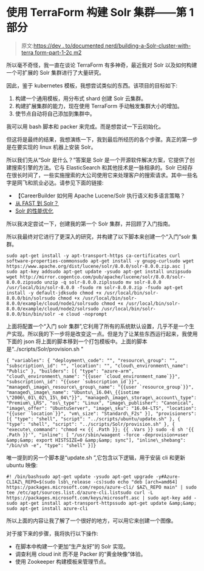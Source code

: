 # 使用 TerraForm 构建 Solr 集群——第 1 部分

> 原文:[https://dev . to/documented nerd/building-a-Solr-cluster-with-terra form-part-1-2c m2](https://dev.to/documentednerd/building-a-solr-cluster-with-terraform-part-1-2cm2)

所以毫不奇怪，我一直在谈论 TerraForm 有多神奇，最近我对 Solr 以及如何构建一个可扩展的 Solr 集群进行了大量研究。

因此，鉴于 kubernetes 模板，我想尝试类似的东西。该项目的目标如下:

1.  构建一个通用模板，用分布式 shard 创建 Solr 云集群。
2.  构建扩展集群的能力，现在使用 TerraForm 手动触发集群大小的增加。
3.  使节点自动将自己添加到集群中。

我可以用 bash 脚本和 packer 来完成。而是想尝试一下云初始化。

但这将是最终的结果，我想演练一下，我到最后所经历的各个步骤。真正的第一步是在要实现的 linux 机器上安装 Solr。

所以我们先从“Solr 是什么？”答案是 Solr 是一个开源软件解决方案，它提供了创建搜索引擎的方法。它与 ElasticSearch 和其他技术是一脉相承的。Solr 已经存在很长时间了，一些实施搜索的大公司使用它来处理客户的搜索请求。其中一些名字是网飞和凯业必达。请参见下面的链接:

*   【CareerBuilder 如何用 Apache Lucene/Solr 执行语义和多语言策略？
*   [从 FAST 到 Solr？](https://www.rosette.com/case-studies/careerbuilder/)
*   [Solr 的性能优化](https://www.youtube.com/watch?v=8L80ABTedj4&feature=youtu.be&t=935)

所以我决定尝试一下，创建我的第一个 Solr 集群，并回顾了入门指南。

所以我最终对它进行了更深入的研究，并构建了以下脚本来创建一个“入门”solr 集群。

```
sudo apt-get install -y apt-transport-https ca-certificates curl software-properties-commonsudo apt-get install -y gnupg-curlsudo wget https://www.apache.org/dist/lucene/solr/8.0.0/solr-8.0.0.zip.asc | sudo apt-key addsudo apt-get update -ysudo apt-get install unzipsudo wget http://mirror.cogentco.com/pub/apache/lucene/solr/8.0.0/solr-8.0.0.zipsudo unzip -q solr-8.0.0.ziplssudo mv solr-8.0.0 /usr/local/bin/solr-8.0.0 -fsudo rm solr-8.0.0.zip -fsudo apt-get install -y default-jdksudo chmod +x /usr/local/bin/solr-8.0.0/bin/solrsudo chmod +x /usr/local/bin/solr-8.0.0/example/cloud/node1/solrsudo chmod +x /usr/local/bin/solr-8.0.0/example/cloud/node2/solrsudo /usr/local/bin/solr-8.0.0/bin/bin/solr -e cloud -noprompt 
```

上面将配置一个“入门 solr 集群”,它利用了所有的系统默认设置，几乎不是一个生产实现。所以我的下一步将是改变这一点。但是为了让某些东西运行起来，我使用下面的 json 将上面的脚本移到一个打包模板中。上面的脚本是“../scripts/Solr/provision.sh "

```
{ "variables": { "deployment\_code": "", "resource\_group": "", "subscription\_id": "", "location": "", "cloud\_environment\_name": "Public" }, "builders": [{ "type": "azure-arm", "cloud\_environment\_name": "{{user `cloud_environment_name`}}", "subscription\_id": "{{user `subscription_id`}}", "managed\_image\_resource\_group\_name": "{{user `resource_group`}}", "managed\_image\_name": "Ubuntu\_16.04\_{{isotime \"2006\_01\_02\_15\_04\"}}", "managed\_image\_storage\_account\_type": "Premium\_LRS", "os\_type": "Linux", "image\_publisher": "Canonical", "image\_offer": "UbuntuServer", "image\_sku": "16.04-LTS", "location": "{{user `location`}}", "vm\_size": "Standard\_F2s" }], "provisioners": [{ "type": "shell", "script": "../scripts/ubuntu/update.sh" }, { "type": "shell", "script": "../scripts/Solr/provision.sh" }, { "execute\_command": "chmod +x {{ .Path }}; {{ .Vars }} sudo -E sh '{{ .Path }}'", "inline": [ "/usr/sbin/waagent -force -deprovision+user &amp;&amp; export HISTSIZE=0 &amp;&amp; sync"], "inline\_shebang": "/bin/sh -e", "type": "shell" }]} 
```

唯一提到的另一个脚本是“update.sh ”,它包含以下逻辑，用于安装 cli 和更新 ubuntu 映像:

```
#! /bin/bashsudo apt-get update -ysudo apt-get upgrade -y#Azure-CLIAZ\_REPO=$(sudo lsb\_release -cs)sudo echo "deb [arch=amd64] https://packages.microsoft.com/repos/azure-cli/ $AZ\_REPO main" | sudo tee /etc/apt/sources.list.d/azure-cli.listsudo curl -L https://packages.microsoft.com/keys/microsoft.asc | sudo apt-key add -sudo apt-get install apt-transport-httpssudo apt-get update &amp;&amp; sudo apt-get install azure-cli 
```

所以上面的内容让我了解了一个很好的地方，可以用它来创建一个图像。

对于接下来的步骤，我将执行以下操作:

*   在脚本中构建一个更加“生产友好”的 Solr 实现。
*   调查利用 cloud init 而不是 Packer 的“黄金映像”体验。
*   使用 Zookeeper 构建模板来管理节点。